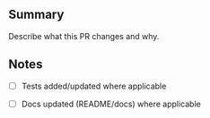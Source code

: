 ## Summary

Describe what this PR changes and why.

## Notes

- [ ] Tests added/updated where applicable
- [ ] Docs updated (README/docs) where applicable

